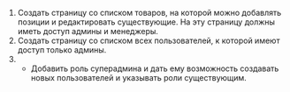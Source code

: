 1. Создать страницу со списком товаров, на которой можно добавлять позиции и редактировать существующие. На эту страницу
   должны иметь доступ админы и менеджеры.
2. Создать страницу со списком всех пользователей, к которой имеют доступ только админы.
3. * Добавить роль суперадмина и дать ему возможность создавать новых пользователей и указывать роли существующим.